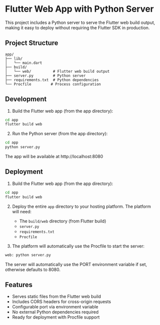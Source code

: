 # Flutter Web App with Python Server

This project includes a Python server to serve the Flutter web build output, making it easy to deploy without requiring the Flutter SDK in production.

## Project Structure
```
app/
├── lib/
│   └── main.dart
├── build/
│   └── web/          # Flutter web build output
├── server.py         # Python server
├── requirements.txt  # Python dependencies
└── Procfile         # Process configuration
```

## Development

1. Build the Flutter web app (from the app directory):
```bash
cd app
flutter build web
```

2. Run the Python server (from the app directory):
```bash
cd app
python server.py
```

The app will be available at http://localhost:8080

## Deployment

1. Build the Flutter web app (from the app directory):
```bash
cd app
flutter build web
```

2. Deploy the entire `app` directory to your hosting platform. The platform will need:
   - The `build/web` directory (from Flutter build)
   - `server.py`
   - `requirements.txt`
   - `Procfile`

3. The platform will automatically use the Procfile to start the server:
```bash
web: python server.py
```

The server will automatically use the PORT environment variable if set, otherwise defaults to 8080.

## Features

- Serves static files from the Flutter web build
- Includes CORS headers for cross-origin requests
- Configurable port via environment variable
- No external Python dependencies required
- Ready for deployment with Procfile support
